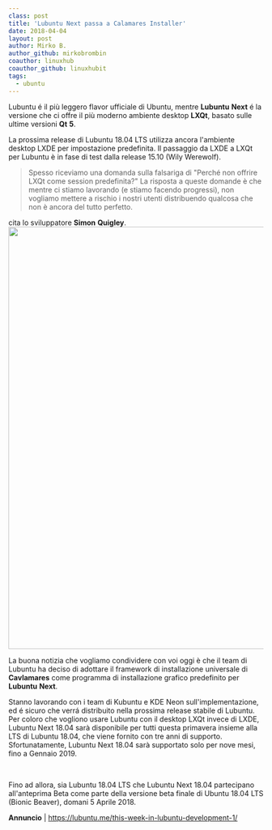```yaml
---
class: post
title: 'Lubuntu Next passa a Calamares Installer'
date: 2018-04-04
layout: post
author: Mirko B.
author_github: mirkobrombin
coauthor: linuxhub
coauthor_github: linuxhubit
tags:
  - ubuntu
---
```

<p>Lubuntu é il più leggero flavor ufficiale di Ubuntu, mentre <strong>Lubuntu</strong> <strong>Next</strong> é la versione che ci offre il più moderno ambiente desktop <strong>LXQt</strong>, basato sulle ultime versioni&nbsp;<strong>Qt</strong> <strong>5</strong>.</p><p>La prossima release di Lubuntu 18.04 LTS utilizza ancora l'ambiente desktop LXDE per impostazione predefinita. Il passaggio da LXDE a LXQt per Lubuntu è in fase di test dalla release 15.10 (Wily Werewolf).</p><blockquote><p>Spesso riceviamo una domanda sulla falsariga di "Perché non offrire LXQt come session predefinita?" La risposta a queste domande è che mentre ci stiamo lavorando (e stiamo facendo progressi), non vogliamo mettere a rischio i nostri utenti distribuendo qualcosa che non è ancora del tutto perfetto.</p></blockquote><p>cita lo sviluppatore <strong>Simon</strong> <strong>Quigley</strong>. <a href="https://linuxhub.it/wordpress/wp-content/uploads/2018/04/lubuntu-next-is-adopting-the-calamares-installer-continues-to-be-in-development-520533-2.jpg"><img class=" size-full wp-image-377" alt="" height="835" src="https://linuxhub.it/wordpress/wp-content/uploads/2018/04/lubuntu-next-is-adopting-the-calamares-installer-continues-to-be-in-development-520533-2.jpg" width="1344" /></a></p><p>La buona notizia che vogliamo condividere con voi oggi è che il team di Lubuntu ha deciso di adottare il framework di installazione universale di <strong>Cavlamares</strong> come programma di installazione grafico predefinito per <strong>Lubuntu</strong> <strong>Next</strong>.</p><p>Stanno lavorando con i team di Kubuntu e KDE Neon sull'implementazione, ed é sicuro che verrá distribuito nella prossima release stabile di Lubuntu. Per coloro che vogliono usare Lubuntu con il desktop LXQt invece di LXDE, Lubuntu Next 18.04 sarà disponibile per tutti questa primavera insieme alla LTS di Lubuntu 18.04, che viene fornito con tre anni di supporto. Sfortunatamente, Lubuntu Next 18.04 sarà supportato solo per nove mesi, fino a Gennaio 2019.</p><p>&nbsp;</p><p>Fino ad allora, sia Lubuntu 18.04 LTS che Lubuntu Next 18.04 partecipano all'anteprima Beta come parte della versione beta finale di Ubuntu 18.04 LTS (Bionic Beaver), domani 5 Aprile 2018.</p><p><strong>Annuncio</strong> |&nbsp;<a href="https://lubuntu.me/this-week-in-lubuntu-development-1/">https://lubuntu.me/this-week-in-lubuntu-development-1/</a></p>